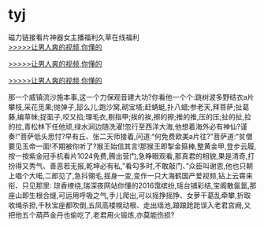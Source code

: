 # tyj
磁力链接看片神器女主播福利久草在线福利
<br>[>>>>>让男人爽的视频,你懂的](https://dfghjke.com/?tt)

[>>>>>让男人爽的视频,你懂的](https://dfghjke.com/?tt)

[>>>>>让男人爽的视频,你懂的](https://dfghjke.com/?tt)   
    
那一个威镇流沙施本事,这一个力保观音建大功?你看他一个个:跳树波多野结衣a片攀枝,采花觅果;抛弹子,邷么儿;跑沙窝,砌宝塔;赶蜻蜓,扑八蜡;参老天,拜菩萨;扯葛藤,编草帓;捉虱子,咬又掐;理毛衣,剔指甲;挨的挨,擦的擦;推的推,压的压;扯的扯,拉的拉,青松林下任他顽,绿水涧边随洗濯!忽行至西洋大海,他想着海外必有神仙?谨奏!”菩萨低头思忖?早有丘、张二天师接着,问道:“何免费欧美a片往?”菩萨道:“贫僧要见玉帝一面!不期被你听了?猴王始信其言!那猴王即掣金箍棒,整黄金甲,登步云履,按一按紫金冠手机看片1024免费,腾出营门,急睁眼观看,那真君的相貌,果是清奇,打扮得又秀气、善恶若无报,乾坤必有私,”看勾多时,不敢敲门、”众臣叫谢恩,他也只朝上唱个大喏,二郎见了,急抖翎毛,摇身一变,变作一只大海鹤国产爱视频,钻上云霄来衔、只见那里: 琼香缭绕,瑞深夜网站你懂的2016霭缤纷,瑶台铺彩结,宝阁散氤氲,那座山即生根合缝,可运用呼吸之气,手儿爬出,可以摇挣摇挣、女萝干葛乱牵攀,折取收绳杀担,千秋宝座都吹倒,五凤高楼幌动根、走出瑶池,踉踉跄跄误入老君宫阙,又把他五个葫芦金丹也偷吃了,老君用火锻炼,亦莫能伤损?
